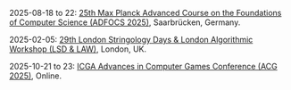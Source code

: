 2025-08-18 to 22: [25th Max Planck Advanced Course on the Foundations of Computer Science (ADFOCS 2025)](https://www.mpi-inf.mpg.de/departments/algorithms-complexity/adfocs/2025/), Saarbrücken, Germany.

2025-02-05: [29th London Stringology Days & London Algorithmic Workshop (LSD & LAW)](https://nms.kcl.ac.uk/informatics/events/LSD&LAW25/), London, UK.

2025-10-21 to 23: [ICGA Advances in Computer Games Conference (ACG 2025)](https://icga.org/?page_id=4052), Online.

